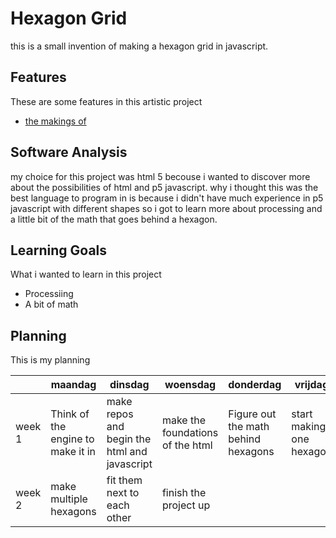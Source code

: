 # Hexagon Grid

this is a small invention of making a hexagon grid in javascript.

## Features
These are some features in this artistic project

- [the makings of](https://github.com/FloydMa1/HexagonGrid/blob/master/sketch.js)

## Software Analysis 
my choice for this project was html 5 becouse i wanted to discover more about the possibilities of html and p5 javascript.
why i thought this was the best language to program in is because i didn't have much experience in p5 javascript with different shapes
so i got to learn more about processing and a little bit of the math that goes behind a hexagon.

## Learning Goals 
What i wanted to learn in this project
- Processiing
- A bit of math

## Planning 
This is my planning

| | maandag | dinsdag | woensdag | donderdag | vrijdag |
| --- | --- | --- | --- | --- | --- |
|week 1 |Think of the engine to make it in|make repos and begin the html and javascript|make the foundations of the html|Figure out the math behind hexagons|start making one hexagon|
|week 2 |make multiple hexagons|fit them next to each other|finish the project up|
